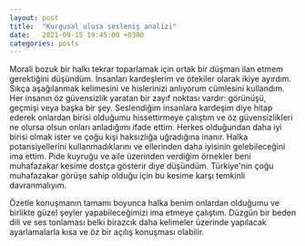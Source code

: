 ```yaml
---
layout: post
title:  "Kurgusal ulusa sesleniş analizi"
date:   2021-09-15 19:45:00 +0300
categories: posts
---
```


Morali bozuk bir halkı tekrar toparlamak için ortak bir düşman ilan etmem gerektiğini düşündüm.
İnsanları kardeşlerim ve ötekiler olarak ikiye ayırdım. Sıkça aşağılanmak kelimesini ve hislerinizi anlıyorum cümlesini kullandım.
Her insanın öz güvensizlik yaratan bir zayıf noktası vardır: görünüşü, geçmişi veya başka bir şey.
Seslendiğim insanlara kardeşim diye hitap ederek onlardan birisi olduğumu hissettirmeye çalıştım ve öz güvensizlikleri ne olursa olsun onları anladığımı ifade ettim.
Herkes olduğundan daha iyi birisi olmak ister ve çoğu kişi haksızlığa uğradığına inanır. Halka potansiyellerini kullanmadıklarını ve ellerinden daha iyisinin gelebileceğini ima ettim.
Pide kuyruğu ve aile üzerinden verdiğim örnekler beni muhafazakar kesime dostça gösterir diye düşündüm. Türkiye'nin çoğu muhafazakar görüşe sahip olduğu için bu kesime karşı temkinli davranmalıyım.



Özetle konuşmanın tamamı boyunca halka benim onlardan olduğumu ve birlikte güzel şeyler yapabileceğimizi ima etmeye çalıştım. Düzgün bir beden dili ve ses tonlaması belki birazcık daha kelimeler üzerinde yapılacak ayarlamalarla kısa ve öz bir açılış konuşması olabilir.
